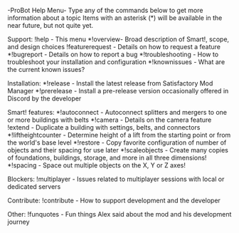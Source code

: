 -ProBot Help Menu-
Type any of the commands below to get more information about a topic
Items with an asterisk (*) will be available in the near future, but not quite yet.

Support:
!help - This menu
*!overview- Broad description of Smart!, scope, and design choices
!featurerequest - Details on how to request a feature
*!bugreport - Details on how to report a bug
*!troubleshooting - How to troubleshoot your installation and configuration
*!knownissues - What are the current known issues?

Installation:
*!release - Install the latest release from Satisfactory Mod Manager
*!prerelease - Install a pre-release version occasionally offered in Discord by the developer

Smart! features:
*!autoconnect - Autoconnect splitters and mergers to one or more buildings with belts
*!camera - Details on the camera feature
!extend - Duplicate a building with settings, belts, and connectors
*!liftheightcounter - Determine height of a lift from the starting point or from the world's base level
*!restore - Copy favorite configuration of number of objects and their spacing for use later
*!scaleobjects - Create many copies of foundations, buildings, storage, and more in all three dimensions!
*!spacing - Space out multiple objects on the X, Y or Z axes!

Blockers:
!multiplayer - Issues related to multiplayer sessions with local or dedicated servers

Contribute:
!contribute - How to support development and the developer

Other:
!funquotes - Fun things Alex said about the mod and his development journey
